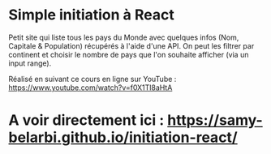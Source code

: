 # Simple initiation à React

Petit site qui liste tous les pays du Monde avec quelques infos (Nom, Capitale & Population) récupérés à l'aide d'une API.
On peut les filtrer par continent et choisir le nombre de pays que l'on souhaite afficher (via un input range).

Réalisé en suivant ce cours en ligne sur YouTube : https://www.youtube.com/watch?v=f0X1Tl8aHtA

# A voir directement ici : https://samy-belarbi.github.io/initiation-react/
